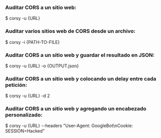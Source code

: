### Auditar CORS a un sitio web:
$ corsy -u {URL}
### Auditar varios sitios web de CORS desde un archivo:
$ corsy -i {PATH-TO-FILE}
### Auditar CORS a un sitio web y guardar el resultado en JSON:
$ corsy -u {URL} -o {OUTPUT.json}
### Auditar CORS a un sitio web y colocando un delay entre cada petición:
$ corsy -u {URL} -d 2
### Auditar CORS a un sitio web y agregando un encabezado personalizado:
$ corsy -u {URL} --headers "User-Agent: GoogleBot\nCookie: SESSION=Hacked"